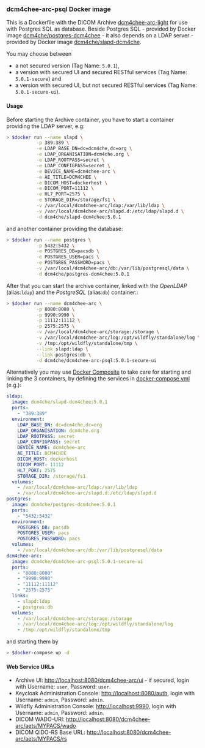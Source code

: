 ### dcm4chee-arc-psql Docker image

This is a Dockerfile with the DICOM Archive [dcm4chee-arc-light](https://github.com/dcm4che/dcm4chee-arc-light/wiki)
for use with Postgres SQL as database. Beside Postgres SQL - provided by Docker image
[dcm4che/postgres-dcm4chee](https://hub.docker.com/r/dcm4che/postgres-dcm4chee/) -  it also depends
on a LDAP server - provided by Docker image
[dcm4che/slapd-dcm4che](https://hub.docker.com/r/dcm4che/slapd-dcm4chee/).

You may choose between
- a not secured version (Tag Name: `5.0.1`),
- a version with secured UI and secured RESTful services (Tag Name: `5.0.1-secure`) and
- a version with secured UI, but not secured RESTful services (Tag Name: `5.0.1-secure-ui`).

#### Usage

Before starting the Archive container, you have to start a container providing the LDAP server, e.g:
```bash
> $docker run --name slapd \
           -p 389:389 \
           -e LDAP_BASE_DN=dc=dcm4che,dc=org \
           -e LDAP_ORGANISATION=dcm4che.org \
           -e LDAP_ROOTPASS=secret \
           -e LDAP_CONFIGPASS=secret \
           -e DEVICE_NAME=dcm4chee-arc \
           -e AE_TITLE=DCM4CHEE \
           -e DICOM_HOST=dockerhost \
           -e DICOM_PORT=11112 \
           -e HL7_PORT=2575 \
           -e STORAGE_DIR=/storage/fs1 \
           -v /var/local/dcm4chee-arc/ldap:/var/lib/ldap \
           -v /var/local/dcm4chee-arc/slapd.d:/etc/ldap/slapd.d \
           -d dcm4che/slapd-dcm4chee:5.0.1
````

and another container providing the database:
```bash
> $docker run --name postgres \
           -p 5432:5432 \
           -e POSTGRES_DB=pacsdb \
           -e POSTGRES_USER=pacs \
           -e POSTGRES_PASSWORD=pacs \
           -v /var/local/dcm4chee-arc/db:/var/lib/postgresql/data \
           -d dcm4che/postgres-dcm4chee:5.0.1
````

After that you can start the archive container, linked with the _OpenLDAP_ (alias:`ldap`) and
the _PostgreSQL_ (alias:`db`) container::
```bash
> $docker run --name dcm4chee-arc \
           -p 8080:8080 \
           -p 9990:9990 \
           -p 11112:11112 \
           -p 2575:2575 \
           -v /var/local/dcm4chee-arc/storage:/storage \
           -v /var/local/dcm4chee-arc/log:/opt/wildfly/standalone/log \
           -v /tmp:/opt/wildfly/standalone/tmp \
           --link slapd:ldap \
           --link postgres:db \
           -d dcm4che/dcm4chee-arc-psql:5.0.1-secure-ui
```

Alternatively you may use [Docker Composite](https://docs.docker.com/compose/) to take care for
starting and linking the 3 containers, by defining the services in
[docker-compose.yml](https://raw.githubusercontent.com/dcm4che-dockerfiles/dcm4chee-arc-psql/master/docker-compose.yml)
(e.g.):

````yaml
sldap:
  image: dcm4che/slapd-dcm4chee:5.0.1
  ports:
    - "389:389"
  environment:
    LDAP_BASE_DN: dc=dcm4che,dc=org
    LDAP_ORGANISATION: dcm4che.org
    LDAP_ROOTPASS: secret
    LDAP_CONFIGPASS: secret
    DEVICE_NAME: dcm4chee-arc
    AE_TITLE: DCM4CHEE
    DICOM_HOST: dockerhost
    DICOM_PORT: 11112
    HL7_PORT: 2575
    STORAGE_DIR: /storage/fs1
  volumes:
    - /var/local/dcm4chee-arc/ldap:/var/lib/ldap
    - /var/local/dcm4chee-arc/slapd.d:/etc/ldap/slapd.d
postgres:
  image: dcm4che/postgres-dcm4chee:5.0.1
  ports:
    - "5432:5432"
  environment:
    POSTGRES_DB: pacsdb
    POSTGRES_USER: pacs
    POSTGRES_PASSWORD: pacs
  volumes:
    - /var/local/dcm4chee-arc/db:/var/lib/postgresql/data
dcm4chee-arc:
  image: dcm4che/dcm4chee-arc-psql:5.0.1-secure-ui
  ports:
    - "8080:8080"
    - "9990:9990"
    - "11112:11112"
    - "2575:2575"
  links:
    - slapd:ldap
    - postgres:db
  volumes:
    - /var/local/dcm4chee-arc/storage:/storage
    - /var/local/dcm4chee-arc/log:/opt/wildfly/standalone/log
    - /tmp:/opt/wildfly/standalone/tmp
````

and starting them by
```bash
> $docker-compose up -d
````

#### Web Service URLs

- Archive UI: <http://localhost:8080/dcm4chee-arc/ui> - if secured, login with Username: `user`, Password: `user`.
- Keycloak Administration Console: <http://localhost:8080/auth>, login with Username: `admin`, Password: `admin`.
- Wildfly Administration Console: <http://localhost:9990>, login with Username: `admin`, Password: `admin`.
- DICOM WADO-URI: <http://localhost:8080/dcm4chee-arc/aets/MYPACS/wado>
- DICOM QIDO-RS Base URL: <http://localhost:8080/dcm4chee-arc/aets/MYPACS/rs>
